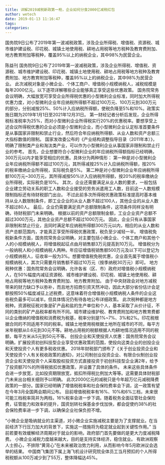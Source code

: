 ```yaml
---
title: 详解2019减税新政第一枪，企业如何分食2000亿减税红包
author: wetech
date: 2019-01-13 11:16:47
tags: 
categories: 
---
```

国务院9日公布了2019年第一波减税政策，涉及企业所得税、增值税、资源税、城市维护建设税、印花税、城镇土地使用税、耕地占用税等地方税种及教育费附加、地方教育附加等税种，覆盖95%以上的纳税企业，其中98%为民营企业。
<!-- more -->
陈益刊
国务院9日公布了2019年第一波减税政策，涉及企业所得税、增值税、资源税、城市维护建设税、印花税、城镇土地使用税、耕地占用税等地方税种及教育费附加、地方教育附加等税种，覆盖95%以上的纳税企业，其中98%为民营企业。
此次减税对象是小微企业、个体工商户、增值税小规模纳税人，减税规模是每年2000亿元。以下逐项详解哪些企业能够真正享受这些优惠政策。
国务院常务会议明确，大幅放宽可享受企业所得税优惠的小型微利企业标准，同时加大所得税优惠力度，对小型微利企业年应纳税所得额不超过100万元、100万元到300万元的部分，分别减按25%、50%计入应纳税所得额，使税负降至5%和10%。政策实施日期为2019年1月1日至2021年12月31日。
第一财经记者分析后发现，企业所得税标准税率为25%，而对小型微利企业所得税实行20%的优惠税率。要想享受上述会议所得税优惠的企业必须是小型微利企业，而小型微利企业认定标准首要条件是从事国家非限制和禁止行业，然后符合年应纳税所得额、从业人数和资产总额三大指标数值的限制。
国家发改委公布的《产业结构调整指导目录（2011年本）》，明确了限制类产业和淘汰类产业，可以作为小型微利企业从事国家非限制和禁止行业的参考。
首先，企业想要符合小型微利企业的年应纳税所得额指标已经明确，300万元以内才能享受相应的优惠。具体分为两种情形：
第一种是对小型微利企业年应纳税所得额不超过100万元，其所得减按25%计入应纳税所得额，按20%的税率缴纳企业所得税，实际税负是5%。
第二种是对小型微利企业年应纳税所得额100万元~300万元，其所得减按50%计入应纳税所得额，按20%的税率缴纳企业所得税，实际税负是10%。
其次，企业还需要满足从业人数的要求，一般包括企业建立劳动关系的职工人数和企业接受的劳务派遣用工人数，目前这一人数规模限制指标还有待财税部门出台。
不过此前多次所得税优惠政策标准提高时基本维持从业人数限制条件，即工业企业的从业人数不超过100人，其他企业的从业人数不超过80人。
最后，企业仍需要满足资产总额限制条件，这项条件同样没有明确，待财税部门未来明确。
根据以前的资产总额限制金额，工业企业资产总额不超过3000万元，其他企业资产总额不超过1000万元。
因此，企业只有从事国家非限制和禁止行业，且同时满足年应纳税所得额300万元以内，相应的从业人数和资产总额范围内，才能真正享受所得税优惠政策，税负至少减轻一半。
增值税免税新条件方面，国务院常务会议明确，对主要包括小微企业、个体工商户和其他个人的小规模纳税人，将增值税起征点由月销售额3万元提高到10万元。
增值税分为一般纳税人和小规模纳税人两种。年应征增值税销售额500万元及以下可以登记为小规模纳税人，征收率一般为3%。想要增值税免税优惠，企业首先属于增值税小规模纳税人，其次只需要月销售额不超过10万元（按季纳税30万元）即可。
地方税种优惠：国务院常务会议明确，允许各省（区、市）政府对增值税小规模纳税人，在50%幅度内减征资源税、城市维护建设税、印花税、城镇土地使用税、耕地占用税等地方税种及教育费附加、地方教育附加。
由于中央财政会对地方减税带来的财力缺口予以弥补，而且地方招商引资天然冲动，因此大部分省份估计会足额按照50%幅度减征上述税费，这意味着符合增值税小规模纳税人条件的企业这些税负最多可以减半。但具体情况仍有待各地公布详细政策。
此次税种都是地方税种。资源税征税对象是矿产品和盐的生产单位和个人，基本采取了从价计征，不同的类别的矿产品税率都有所不同。城市建设维护税、教育费附加和地方教育费都以企业缴纳的增值税和消费税为税基，税率分别是1%~7%、3%和2%。印花税根据合同的不同适用不同的税率。城镇土地使用税根据土地所在城市的不同，每平方米年税额从0.6元到30元不等。耕地占用税的税额根据人均耕地情况适用不同的税额，每平方米从5元到50元不等。
创投企业和天使投资人优惠：国务院常务会议明确，扩展投资初创科技型企业享受优惠政策的范围，使投向这类企业的创投企业和天使投资个人有更多税收优惠。
2018年财税部门颁布了《关于创业投资企业和天使投资个人有关税收政策的通知》，对公司制创业投资企业、有限合伙制创业投资企业和天使投资个人采取股权投资方式直接投资于初创科技型企业满2年，给予了投资额70%的所得税抵扣优惠政策，并设置了具体的条件。
未来这些具体条件会进一步放宽，比如投资期限放宽，抵扣所得税比例加大等等。这需要具体财税部门未来出台相关细则予以明确。
此次2000亿元的减税只是今年超万亿元减税降费政策的一部分。国家已经明确了增值税税率和社会保险费率会下调，这一政策有望在今年3月全国两会期间公布。
目前增值税税率有16%、10%和6%三档，未来很可能三档税率简并为两档，16%税率会进一步下调。随着税务全面征管社会保险费，征管能力和效率的提升，国资划转社保基金步伐加快，都会促使约38%的社会保险费率进一步下调，以确保企业社保负担不增。
 
 
“小微企业是吸纳就业的主渠道，对小微企业实施减税主要是为了支撑就业。在当前经济下行压力加大的背景下，实施这一措施将为稳定就业起到关键性作用。”
当前若要有效缓解经济周期对于就业的影响，政府部门首先要做的是更大力度减税降费。
小微企业减税力度越来越大，目的是支持实体经济，稳住就业。
有欧洲观察人士担心，不排除“黄背心”在未来被政治势力利用，从而影响今年5月欧洲议会选举的结果。
中国商飞集团下属上海飞机设计研究院全体员工当月预扣的个人所得税税额从100万减少到了55万，整体降幅达45%。
